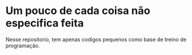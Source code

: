 # Um pouco de cada coisa não especifica feita
Nesse repositorio, tem apenas codigos pequenos como base de treino de programação.
